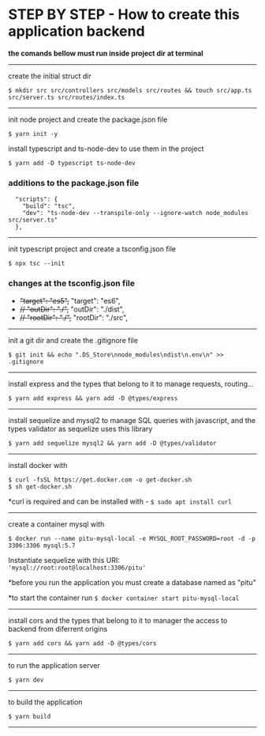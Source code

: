 # STEP BY STEP - How to create this application backend

**the comands bellow must run inside project dir at terminal**

---

create the initial struct dir

```
$ mkdir src src/controllers src/models src/routes && touch src/app.ts src/server.ts src/routes/index.ts
```

---

init node project and create the package.json file

```
$ yarn init -y
```

install typescript and ts-node-dev to use them in the project

```
$ yarn add -D typescript ts-node-dev
```

### additions to the package.json file

```
  "scripts": {
    "build": "tsc",
    "dev": "ts-node-dev --transpile-only --ignore-watch node_modules src/server.ts"
  },
```

---

init typescript project and create a tsconfig.json file

```
$ npx tsc --init
```

### changes at the tsconfig.json file

* ~~"target": "es5",~~ "target": "es6",
* ~~// "outDir": "./",~~ "outDir": "./dist",
* ~~// "rootDir": "./",~~ "rootDir": "./src",

---

init a git dir and create the .gitignore file

```
$ git init && echo ".DS_Store\nnode_modules\ndist\n.env\n" >> .gitignore
```

---

install express and the types that belong to it to manage requests, routing...

```
$ yarn add express && yarn add -D @types/express
```

---

install sequelize and mysql2 to manage SQL queries with javascript, and the types validator as sequelize uses this library

```
$ yarn add sequelize mysql2 && yarn add -D @types/validator
```

---

install docker with

```
$ curl -fsSL https://get.docker.com -o get-docker.sh
$ sh get-docker.sh 
```

*curl is required and can be installed with - `$ sudo apt install curl`

---

create a container mysql with

```
$ docker run --name pitu-mysql-local -e MYSQL_ROOT_PASSWORD=root -d -p 3306:3306 mysql:5.7
```

Instantiate sequelize with this URI: `'mysql://root:root@localhost:3306/pitu'`

*before you run the application you must create a database named as "pitu"

*to start the container run `$ docker container start pitu-mysql-local`

---

install cors and the types that belong to it to manager the access to backend from diferrent origins

```
$ yarn add cors && yarn add -D @types/cors
```

---

to run the application server

```
$ yarn dev
```

---

to build the application

```
$ yarn build
```

---

